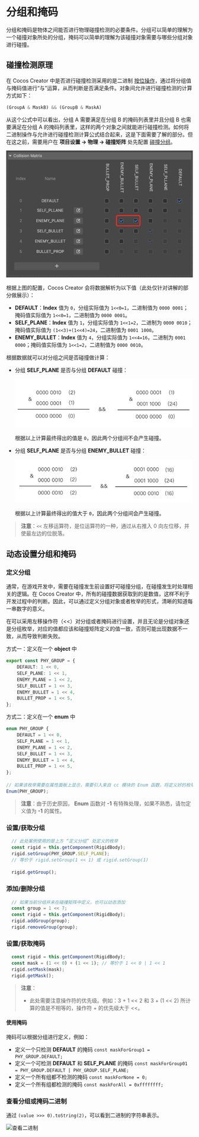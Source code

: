 # 分组和掩码

分组和掩码是物体之间能否进行物理碰撞检测的必要条件。分组可以简单的理解为一个碰撞对象所处的分组，掩码可以简单的理解为该碰撞对象需要与哪些分组对象进行碰撞。

## 碰撞检测原理

在 Cocos Creator 中是否进行碰撞检测采用的是二进制 [按位操作](https://www.w3school.com.cn/js/js_bitwise.asp)，通过将分组值与掩码值进行“与”运算，从而判断是否满足条件。对象间允许进行碰撞检测的计算方式如下：

```ts
(GroupA & MaskB) && (GroupB & MaskA)
```

从这个公式中可以看出，分组 A 需要满足在分组 B 的掩码列表里并且分组 B 也需要满足在分组 A 的掩码列表里，这样的两个对象之间就能进行碰撞检测。如何将二进制操作与允许进行碰撞检测计算公式结合起来，这是下面需要了解的部分。但在这之前，需要用户在 **项目设置  -> 物理 -> 碰撞矩阵** 处先配置 [碰撞分组](physics-configs.md#碰撞矩阵)。

![set-collider-config](img/set-collider-config.png)

根据上图的配置，Cocos Creator 会将数据解析为以下值（此处仅针对讲解的部分做展示）：

- **DEFAULT**：**Index** 值为 `0`，分组实际值为 `1<<0=1`，二进制值为 `0000 0001`；掩码值实际值为 `1<<0=1`，二进制值为 `0000 0001`。
- **SELF_PLANE**：**Index** 值为 `1`，分组实际值为 `1<<1=2`，二进制为 `0000 0010`；掩码值实际值为 `(1<<3)+(1<<4)=24`，二进制值为 `0001 1000`。
- **ENEMY_BULLET**：**Index** 值为 `4`，分组实际值为 `1<<4=16`，二进制为 `0001 0000`；掩码值实际值为 `1<<1=2`，二进制值为 `0000 0010`。

根据数据就可以对分组之间是否碰撞做计算：

- 分组 **SELF_PLANE** 是否与分组 **DEFAULT** 碰撞：

  ![cant-collider](img/cant-collider.png)

  根据以上计算最终得出的值是 `0`，因此两个分组间不会产生碰撞。

- 分组 **SELF_PLANE** 是否与分组 **ENEMY_BULLET** 碰撞：

  ![can-collider](img/can-collider.png)

  根据以上计算最终得出的值大于 `0`，因此两个分组间会产生碰撞。

> **注意**：`<<` 左移运算符，是位运算符的一种，通过从右推入 0 向左位移，并使最左边的位脱落。

## 动态设置分组和掩码

### 定义分组

通常，在游戏开发中，需要在碰撞发生前设置好可碰撞分组，在碰撞发生时处理相关的逻辑。在 Cocos Creator 中，所有的碰撞数据获取到的是数值，这样不利于开发过程中的判断。因此，可以通过定义分组对象或者枚举的形式，清晰的知道每一串数字的意义。

在可以采用左移操作符（<<）对分组或者掩码进行设置，并且无论是分组对象还是分组枚举，对应的值都应该和碰撞矩阵定义的值一致，否则可能出现数据不一致，从而导致判断失败。

方式一：定义在一个 **object** 中

```ts
export const PHY_GROUP = {
    DEFAULT: 1 << 0,
    SELF_PLANE: 1 << 1,
    ENEMY_PLANE = 1 << 2,
    SELF_BULLET = 1 << 3,
    ENEMY_BULLET = 1 << 4,
    BULLET_PROP = 1 << 5,
};
```

方式二：定义在一个 **enum** 中

```ts
enum PHY_GROUP {
    DEFAULT = 1 << 0,
    SELF_PLANE = 1 << 1,
    ENEMY_PLANE = 1 << 2,
    SELF_BULLET = 1 << 3,
    ENEMY_BULLET = 1 << 4,
    BULLET_PROP = 1 << 5,
};

// 如果该枚举需要在属性面板上显示，需要引入来自 cc 模块的 Enum 函数，将定义好的枚举注册到编辑器中
Enum(PHY_GROUP);
```

> **注意**：由于历史原因， **Enum** 函数对 **-1** 有特殊处理，如果不熟悉，请勿定义值为 **-1** 的属性。

### 设置/获取分组

```ts
  // 此处案例使用的是上方 “定义分组” 处定义的枚举
  const rigid = this.getComponent(RigidBody);
  rigid.setGroup(PHY_GROUP.SELF_PLANE);
  // 等价于 rigid.setGroup(1 << 1) 或 rigid.setGroup(1)

  rigid.getGroup();
```

### 添加/删除分组

```ts
  // 如果当前分组并未在碰撞矩阵中定义，也可以动态添加
  const group = 1 << 7;
  const rigid = this.getComponent(RigidBody);
  rigid.addGroup(group);
  rigid.removeGroup(group);
```

### 设置/获取掩码

```ts
  const rigid = this.getComponent(RigidBody);
  const mask = (1 << 0) + (1 << 1); // 等价于 1 << 0 | 1 << 1
  rigid.setMask(mask);
  rigid.getMask();
```

> **注意**：
> - 此处需要注意操作符的优先级。例如：3 + 1 << 2 和 3 + (1 << 2) 所计算的值是不相等的，操作符 + 的优先级大于 <<。

#### 使用掩码

掩码可以根据分组进行定义，例如：

- 定义一个只检测 **DEFAULT** 的掩码 `const maskForGroup1 = PHY_GROUP.DEFAULT;`
- 定义一个可检测 **DEFAULT** 和 **SELF_PLANE** 的掩码 `const maskForGroup01 = PHY_GROUP.DEFAULT | PHY_GROUP.SELF_PLANE;`
- 定义一个所有组都不检测的掩码 `const maskForNone = 0;`
- 定义一个所有组都检测的掩码 `const maskForAll = 0xffffffff;`

### 查看分组或掩码二进制

通过 `(value >>> 0).toString(2)`，可以看到二进制的字符串表示。

![查看二进制](img/mask-all.jpg)
